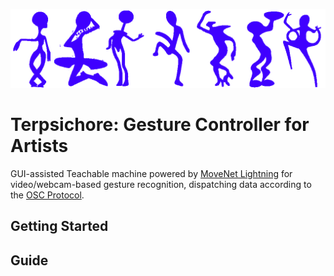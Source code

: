 ![Terpsichore: Gesture Classification for Artists](docs/assets/topbanner.png)
# Terpsichore: Gesture Controller for Artists
GUI-assisted Teachable machine powered by [MoveNet Lightning](https://www.tensorflow.org/hub/tutorials/movenet) for video/webcam-based gesture recognition, dispatching data according to the [OSC Protocol](https://ccrma.stanford.edu/groups/osc/index.html).

## Getting Started


## Guide